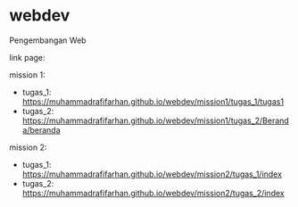 # webdev
Pengembangan Web

link page:

mission 1: 
- tugas_1: https://muhammadrafifarhan.github.io/webdev/mission1/tugas_1/tugas1
- tugas_2: https://muhammadrafifarhan.github.io/webdev/mission1/tugas_2/Beranda/beranda

mission 2: 
- tugas_1: https://muhammadrafifarhan.github.io/webdev/mission2/tugas_1/index
- tugas_2: https://muhammadrafifarhan.github.io/webdev/mission2/tugas_2/index
